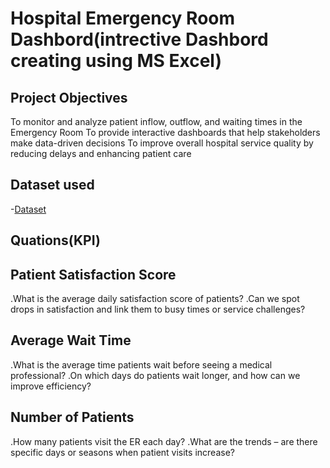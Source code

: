 # Hospital Emergency Room Dashbord(intrective Dashbord creating using MS Excel)
## Project Objectives
To monitor and analyze patient inflow, outflow, and waiting times in the Emergency Room
To provide interactive dashboards that help stakeholders make data-driven decisions
To improve overall hospital service quality by reducing delays and enhancing patient care
## Dataset used
-<a href="https://github.com/ravenakhatoon/Data-Analysis-Dashboard/blob/main/Hospital%20Emergency%20Room%20Data.csv">Dataset</a>
## Quations(KPI)
## Patient Satisfaction Score
.What is the average daily satisfaction score of patients?
.Can we spot drops in satisfaction and link them to busy times or service challenges?
## Average Wait Time
.What is the average time patients wait before seeing a medical professional?
.On which days do patients wait longer, and how can we improve efficiency?
## Number of Patients
.How many patients visit the ER each day?
.What are the trends – are there specific days or seasons when patient visits increase?
